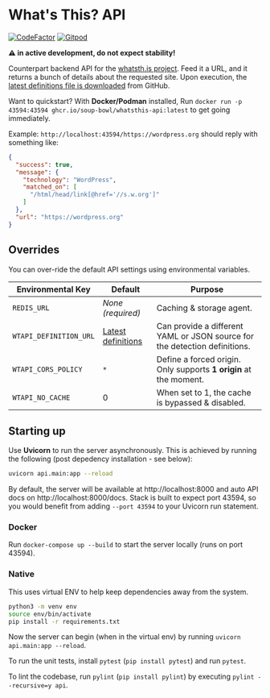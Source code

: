 # What's This? API

[![CodeFactor](https://www.codefactor.io/repository/github/soup-bowl/api.whatsth.is/badge)](https://www.codefactor.io/repository/github/soup-bowl/api.whatsth.is)
[![Gitpod](https://img.shields.io/badge/open%20in-Gitpod-orange?logo=gitpod&logoColor=white)](https://gitpod.io/#https://github.com/soup-bowl/whatsth.is)

**:warning: in active development, do not expect stability!**

Counterpart backend API for the [whatsth.is project][fnt]. Feed it a URL, and it returns a bunch of details about the requested site. Upon execution, the [latest definitions file is downloaded][def] from GitHub.

Want to quickstart? With **Docker/Podman** installed, Run `docker run -p 43594:43594 ghcr.io/soup-bowl/whatsthis-api:latest` to get going immediately.

Example: `http://localhost:43594/https://wordpress.org` should reply with something like:

```json
{
  "success": true,
  "message": {
    "technology": "WordPress",
    "matched_on": [
      "/html/head/link[@href='//s.w.org']"
    ]
  },
  "url": "https://wordpress.org"
}
```

## Overrides

You can over-ride the default API settings using environmental variables.

Environmental Key      | Default                   | Purpose
-----------------------|---------------------------|--------
`REDIS_URL`            | *None (required)*         | Caching & storage agent. 
`WTAPI_DEFINITION_URL` | [Latest definitions][def] | Can provide a different YAML or JSON source for the detection definitions.
`WTAPI_CORS_POLICY`    | `*`                       | Define a forced origin. Only supports **1 origin** at the moment.
`WTAPI_NO_CACHE`       | 0                         | When set to 1, the cache is bypassed & disabled.

## Starting up

Use **Uvicorn** to run the server asynchronously. This is achieved by running the following (post depedency installation - see below):

```bash
uvicorn api.main:app --reload
```

By default, the server will be available at http://localhost:8000 and auto API docs on http://localhost:8000/docs. Stack is built to expect port 43594, so you would benefit from adding `--port 43594` to your Uvicorn run statement.

### Docker

Run `docker-compose up --build` to start the server locally (runs on port 43594).

### Native

This uses virtual ENV to help keep dependencies away from the system.

```bash
python3 -m venv env
source env/bin/activate
pip install -r requirements.txt
```

Now the server can begin (when in the virtual env) by running `uvicorn api.main:app --reload`.

To run the unit tests, install `pytest` (`pip install pytest`) and run `pytest`.

To lint the codebase, run `pylint` (`pip install pylint`) by executing `pylint --recursive=y api`.

[fnt]: https://github.com/soup-bowl/whatsth.is
[def]: https://gist.github.com/soup-bowl/ca302eb775278a581cd4e7e2ea4122a1#file-definitions-yml
